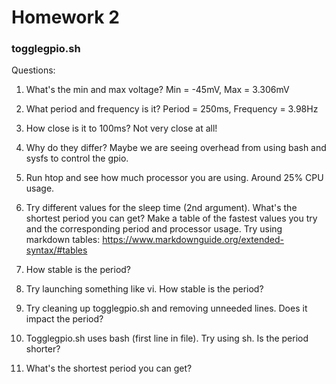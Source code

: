 # Homework 2

### togglegpio.sh
Questions:
1. What's the min and max voltage?
	Min = -45mV, Max = 3.306mV
2. What period and frequency is it?
	Period = 250ms, Frequency = 3.98Hz
3. How close is it to 100ms?
	Not very close at all!
4. Why do they differ?
	Maybe we are seeing overhead from using bash and sysfs to control the gpio.
5. Run htop and see how much processor you are using.
	Around 25% CPU usage.
6. Try different values for the sleep time (2nd argument). What's the shortest period you can get? Make a table of the fastest values you try and the corresponding period and processor usage. Try using markdown tables: https://www.markdownguide.org/extended-syntax/#tables
	
7. How stable is the period?

8. Try launching something like vi. How stable is the period?

9. Try cleaning up togglegpio.sh and removing unneeded lines. Does it impact the period?

10. Togglegpio.sh uses bash (first line in file). Try using sh. Is the period shorter?

11. What's the shortest period you can get?
